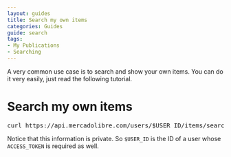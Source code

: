 ```yaml
---
layout: guides
title: Search my own items
categories: Guides
guide: search
tags:
- My Publications
- Searching
---
```


A very common use case is to search and show your own items. You can do it very easily, just read the following tutorial.

# Search my own items

<pre class="terminal">
curl https://api.mercadolibre.com/users/$USER_ID/items/search?access_token=$ACCESS_TOKEN
</pre>

Notice that this information is private. So `$USER_ID` is the ID of a user whose `ACCESS_TOKEN` is required as well.
